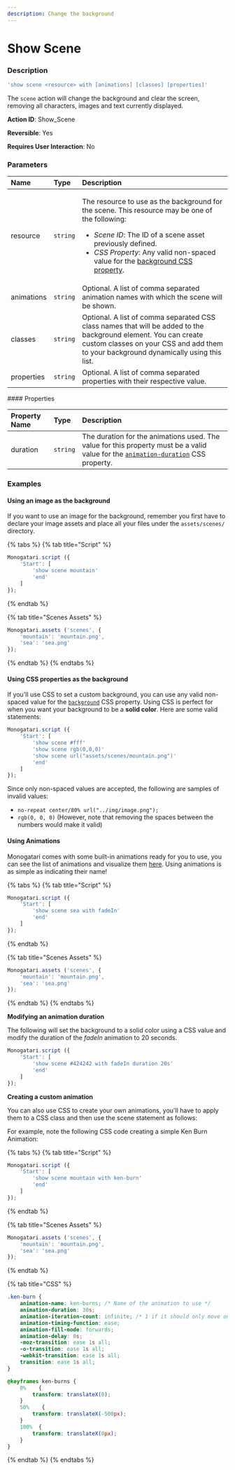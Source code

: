 ```yaml
---
description: Change the background
---
```


# Show Scene

### Description

```javascript
'show scene <resource> with [animations] [classes] [properties]'
```

The `scene` action will change the background and clear the screen, removing all characters, images and text currently displayed.

**Action ID**: Show\_Scene

**Reversible**: Yes

**Requires User Interaction**: No

### Parameters

<table>
  <thead>
    <tr>
      <th style="text-align:left">Name</th>
      <th style="text-align:left">Type</th>
      <th style="text-align:left">Description</th>
    </tr>
  </thead>
  <tbody>
    <tr>
      <td style="text-align:left">resource</td>
      <td style="text-align:left"><code>string</code>
      </td>
      <td style="text-align:left">
        <p>The resource to use as the background for the scene. This resource may
          be one of the following:</p>
        <ul>
          <li><em>Scene ID</em>: The ID of a scene asset previously defined.</li>
          <li><em>CSS Property</em>: Any valid non-spaced value for the <a href="https://developer.mozilla.org/en-US/docs/Web/CSS/background">background CSS property</a>.</li>
        </ul>
      </td>
    </tr>
    <tr>
      <td style="text-align:left">animations</td>
      <td style="text-align:left"><code>string</code>
      </td>
      <td style="text-align:left">Optional. A list of comma separated animation names with which the scene
        will be shown.</td>
    </tr>
    <tr>
      <td style="text-align:left">classes</td>
      <td style="text-align:left"><code>string</code>
      </td>
      <td style="text-align:left">Optional. A list of comma separated CSS class names that will be added
        to the background element. You can create custom classes on your CSS and
        add them to your background dynamically using this list.</td>
    </tr>
    <tr>
      <td style="text-align:left">properties</td>
      <td style="text-align:left"><code>string</code>
      </td>
      <td style="text-align:left">Optional. A list of comma separated properties with their respective value.</td>
    </tr>
  </tbody>
</table>#### Properties

| Property Name | Type | Description |
| :--- | :--- | :--- |
| duration | `string` | The duration for the animations used.  The value for this property must be a valid value for the [`animation-duration`](https://developer.mozilla.org/en-US/docs/Web/CSS/animation-duration) CSS property. |

### Examples

#### Using an image as the background

If you want to use an image for the background, remember you first have to declare your image assets and place all your files under the `assets/scenes/` directory.

{% tabs %}
{% tab title="Script" %}
```javascript
Monogatari.script ({
    'Start': [
        'show scene mountain'
        'end'
    ]
});
```
{% endtab %}

{% tab title="Scenes Assets" %}
```javascript
Monogatari.assets ('scenes', {
    'mountain': 'mountain.png',
    'sea': 'sea.png'
});
```
{% endtab %}
{% endtabs %}

#### Using CSS properties as the background

If you'll use CSS to set a custom background, you can use any valid non-spaced value for the [`background`](https://developer.mozilla.org/en-US/docs/Web/CSS/background) CSS property. Using CSS is perfect for when you want your background to be a **solid color**. Here are some valid statements:

```javascript
Monogatari.script ({
    'Start': [
        'show scene #fff'
        'show scene rgb(0,0,0)'
        'show scene url("assets/scenes/mountain.png")'
        'end'
    ]
});
```

Since only non-spaced values are accepted, the following are samples of invalid values:

* `no-repeat center/80% url("../img/image.png");`
* `rgb(0, 0, 0)` \(However, note that removing the spaces between the numbers would make it valid\)

#### Using Animations

Monogatari comes with some built-in animations ready for you to use, you can see the list of animations and visualize them [here](https://daneden.github.io/animate.css/). Using animations is as simple as indicating their name!

{% tabs %}
{% tab title="Script" %}
```javascript
Monogatari.script ({
    'Start': [
        'show scene sea with fadeIn'
        'end'
    ]
});
```
{% endtab %}

{% tab title="Scenes Assets" %}
```javascript
Monogatari.assets ('scenes', {
    'mountain': 'mountain.png',
    'sea': 'sea.png'
});
```
{% endtab %}
{% endtabs %}

**Modifying an animation duration**

The following will set the background to a solid color using a CSS value and modify the duration of the _fadeIn_ animation to 20 seconds.

```javascript
Monogatari.script ({
    'Start': [
        'show scene #424242 with fadeIn duration 20s'
        'end'
    ]
});
```

**Creating a custom animation**

You can also use CSS to create your own animations, you'll have to apply them to a CSS class and then use the scene statement as follows:

For example, note the following CSS code creating a simple Ken Burn Animation:

{% tabs %}
{% tab title="Script" %}
```javascript
Monogatari.script ({
    'Start': [
        'show scene mountain with ken-burn'
        'end'
    ]
});
```
{% endtab %}

{% tab title="Scenes Assets" %}
```javascript
Monogatari.assets ('scenes', {
    'mountain': 'mountain.png',
    'sea': 'sea.png'
});
```
{% endtab %}

{% tab title="CSS" %}
```css
.ken-burn {
    animation-name: ken-burns; /* Name of the animation to use */
    animation-duration: 30s;
    animation-iteration-count: infinite; /* 1 if it should only move once */
    animation-timing-function: ease;
    animation-fill-mode: forwards;
    animation-delay: 0s;
    -moz-transition: ease 1s all;
    -o-transition: ease 1s all;
    -webkit-transition: ease 1s all;
    transition: ease 1s all;
}

@keyframes ken-burns {
    0%    { 
        transform: translateX(0); 
    }
    50%    {
        transform: translateX(-500px);
    }
    100%  {
        transform: translateX(0px); 
    }
}
```
{% endtab %}
{% endtabs %}


